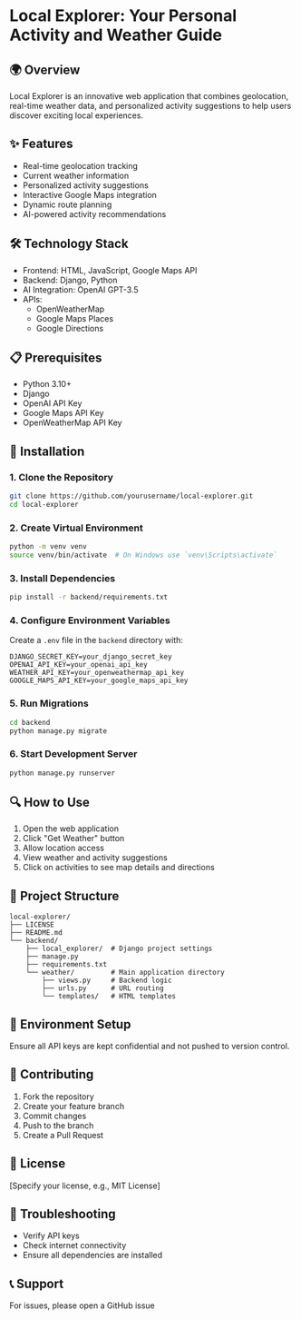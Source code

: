 # Local Explorer: Your Personal Activity and Weather Guide

## 🌍 Overview
Local Explorer is an innovative web application that combines geolocation, real-time weather data, and personalized activity suggestions to help users discover exciting local experiences.

## ✨ Features
- Real-time geolocation tracking
- Current weather information
- Personalized activity suggestions
- Interactive Google Maps integration
- Dynamic route planning
- AI-powered activity recommendations

## 🛠 Technology Stack
- Frontend: HTML, JavaScript, Google Maps API
- Backend: Django, Python
- AI Integration: OpenAI GPT-3.5
- APIs: 
  - OpenWeatherMap
  - Google Maps Places
  - Google Directions

## 📋 Prerequisites
- Python 3.10+
- Django
- OpenAI API Key
- Google Maps API Key
- OpenWeatherMap API Key

## 🚀 Installation

### 1. Clone the Repository
```bash
git clone https://github.com/yourusername/local-explorer.git
cd local-explorer
```

### 2. Create Virtual Environment
```bash
python -m venv venv
source venv/bin/activate  # On Windows use `venv\Scripts\activate`
```

### 3. Install Dependencies
```bash
pip install -r backend/requirements.txt
```

### 4. Configure Environment Variables
Create a `.env` file in the `backend` directory with:
```
DJANGO_SECRET_KEY=your_django_secret_key
OPENAI_API_KEY=your_openai_api_key
WEATHER_API_KEY=your_openweathermap_api_key
GOOGLE_MAPS_API_KEY=your_google_maps_api_key
```

### 5. Run Migrations
```bash
cd backend
python manage.py migrate
```

### 6. Start Development Server
```bash
python manage.py runserver
```

## 🔍 How to Use
1. Open the web application
2. Click "Get Weather" button
3. Allow location access
4. View weather and activity suggestions
5. Click on activities to see map details and directions

## 📂 Project Structure
```
local-explorer/
├── LICENSE
├── README.md
└── backend/
    ├── local_explorer/  # Django project settings
    ├── manage.py
    ├── requirements.txt
    └── weather/         # Main application directory
        ├── views.py     # Backend logic
        ├── urls.py      # URL routing
        └── templates/   # HTML templates
```

## 🔐 Environment Setup
Ensure all API keys are kept confidential and not pushed to version control.

## 🤝 Contributing
1. Fork the repository
2. Create your feature branch
3. Commit changes
4. Push to the branch
5. Create a Pull Request

## 📄 License
[Specify your license, e.g., MIT License]

## 🐞 Troubleshooting
- Verify API keys
- Check internet connectivity
- Ensure all dependencies are installed

## 📞 Support
For issues, please open a GitHub issue 